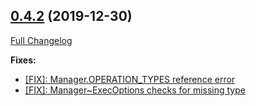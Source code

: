 ## [0.4.2](https://github.com/ugate/sqler/tree/v0.4.2) (2019-12-30)
[Full Changelog](https://github.com/ugate/sqler/compare/v0.4.0...v0.4.2)


__Fixes:__
* [[FIX]: Manager.OPERATION_TYPES reference error](https://github.com/ugate/sqler/commit/9fbbd7ad1ae98821d03b02bfd05b37adab57f7cb)
* [[FIX]: Manager~ExecOptions checks for missing type](https://github.com/ugate/sqler/commit/0e39a4b44328b7ded576084df15aa9549763c9ab)